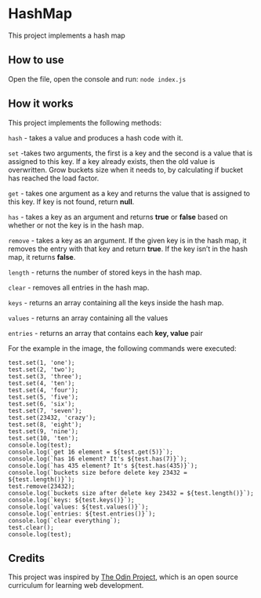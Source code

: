 # HashMap

This project implements a hash map

## How to use

Open the file, open the console and run: `node index.js`

## How it works

This project implements the following methods:

`hash` - takes a value and produces a hash code with it.

`set` -takes two arguments, the first is a key and the second is a value that is assigned to this key. If a key already exists, then the old value is overwritten. Grow buckets size when it needs to, by calculating if bucket has reached the load factor.

`get` - takes one argument as a key and returns the value that is assigned to this key. If key is not found, return **null**.

`has` - takes a key as an argument and returns **true** or **false** based on whether or not the key is in the hash map.

`remove` - takes a key as an argument. If the given key is in the hash map, it removes the entry with that key and return **true**. If the key isn’t in the hash map, it returns **false**.

`length` - returns the number of stored keys in the hash map.

`clear` - removes all entries in the hash map.

`keys` - returns an array containing all the keys inside the hash map.

`values` - returns an array containing all the values

`entries` - returns an array that contains each **key, value** pair

For the example in the image, the following commands were executed:

```
test.set(1, 'one');
test.set(2, 'two');
test.set(3, 'three');
test.set(4, 'ten');
test.set(4, 'four');
test.set(5, 'five');
test.set(6, 'six');
test.set(7, 'seven');
test.set(23432, 'crazy');
test.set(8, 'eight');
test.set(9, 'nine');
test.set(10, 'ten');
console.log(test);
console.log(`get 16 element = ${test.get(5)}`);
console.log(`has 16 element? It's ${test.has(7)}`);
console.log(`has 435 element? It's ${test.has(435)}`);
console.log(`buckets size before delete key 23432 = ${test.length()}`);
test.remove(23432);
console.log(`buckets size after delete key 23432 = ${test.length()}`);
console.log(`keys: ${test.keys()}`);
console.log(`values: ${test.values()}`);
console.log(`entries: ${test.entries()}`);
console.log(`clear everything`);
test.clear();
console.log(test);
```

## Credits

This project was inspired by [The Odin Project](https://www.theodinproject.com/lessons/javascript-hashmap), which is an open source curriculum for learning web development.
